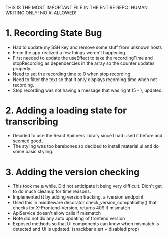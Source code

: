 THIS IS THE MOST IMPORTANT FILE IN THE ENTIRE REPO! HUMAN WRITING ONLY! NO AI ALLOWED!

# 1. Recording State Bug

- Had to update my SSH key and remove some stuff from unknown hosts
- From the app realized a few things weren't happening.
- First needed to update the useEffect to take the recordingTime and stopRecording as dependencies in the array so the counter updates properly.
- Need to set the recording time to 0 when stop recording
- Need to filter the text so that it only displays recording time when not recording.
- Stop recording was not having a message that was right (5 - ), updated.

# 2. Adding a loading state for transcribing

- Decided to use the React Spinners library since I had used it before and seemed good.
- The styling was too barebones so decided to install material ui and do some basic styling.

# 3. Adding the version checking

- This took me a while. Did not anticipate it being very difficult. Didn't get to do much cleanup for time reasons.
- Implemented it by adding version tracking, a /version endpoint
- Used this in middleware decorator check_version_compatibiltiy() that checks for X-Frontend-Version, returns 409 if mismatch
- ApiService doesn't allow calls if mismatch
- Note did not do any auto updating of frontend version
- Exposed methods so that UI components can know when mismatch is detected and UI is updated. (snackbar alert + disabled prop)
